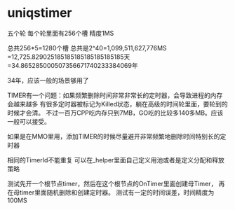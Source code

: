 # uniqstimer

五个轮
每个轮里面有256个槽
精度1MS

总共256*5=1280个槽
总共是2^40=1,099,511,627,776MS
=12,725.829025185185185185185185185天
=34.865285000507356671740233384069年

34年，应该一般的场景够用了

TIMER有一个问题：如果频繁删除时间非常非常长的定时器，会导致进程的内存会越来越多
有很多定时器被标记为Killed状态，躺在高级的时间轮里面，要轮到的时候才会清。
不过一百万CPP吃内存只到7MB，GO吃的比较多140多MB。应该一般可以接受。

如果是在MMO里用，添加TIMER的时候尽量避开非常频繁地删除时间特别长的定时器

相同的TimerId不能重复
可以在_helper里面自己定义用池或者是定义分配和释放策略

测试先开一个根节点timer，然后在这个根节点的OnTimer里面创建母Timer，
	再在母timer里面随机删除和创建定时器。
测试有一定的时间误差，时间精度为100MS
